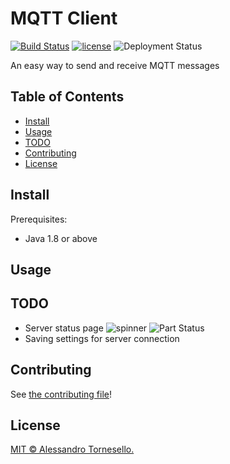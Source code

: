 # MQTT Client

[![Build Status](https://travis-ci.com/iregon/MQTT_Client.svg?branch=master)](https://travis-ci.com/iregon/MQTT_Client)
[![license](https://img.shields.io/github/license/iregon/MQTT_Client.svg)](LICENSE)
![Deployment Status](https://img.shields.io/badge/deployment-in%20progress-red.svg)

An easy way to send and receive MQTT messages

## Table of Contents

- [Install](#install)
- [Usage](#usage)
- [TODO](#todo)
- [Contributing](#contributing)
- [License](#license)

## Install

Prerequisites:
- Java 1.8 or above


## Usage


## TODO
- Server status page ![spinner](https://github.com/sc2-mkr/MQTT_Client/blob/master/gifs/spinner.gif) ![Part Status](https://img.shields.io/static/v1?label=&message=in%20deployment&color=brigthgreen)
- Saving settings for server connection 

## Contributing

See [the contributing file](CONTRIBUTING.md)!

## License

[MIT © Alessandro Tornesello.](LICENSE)
